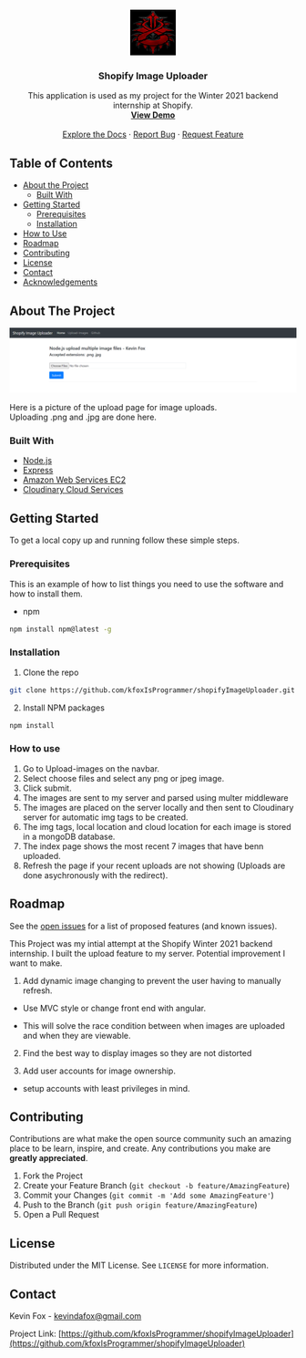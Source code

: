 


<!--
*** Thanks for checking out this README Template. If you have a suggestion that would
*** make this better, please fork the repo and create a pull request or simply open
*** an issue with the tag "enhancement".
*** Thanks again! Now go create something AMAZING! :D
***
***
***
*** To avoid retyping too much info. Do a search and replace for the following:
*** kfoxIsProgrammer, shopifyImageUploader, twitter_handle, kevindafox@gmail.com
-->





<!-- PROJECT SHIELDS -->
<!--
*** I'm using markdown "reference style" links for readability.
*** Reference links are enclosed in brackets [ ] instead of parentheses ( ).
*** See the bottom of this document for the declaration of the reference variables
*** for contributors-url, forks-url, etc. This is an optional, concise syntax you may use.
*** https://www.markdownguide.org/basic-syntax/#reference-style-links
-->




<!-- PROJECT LOGO -->
<br />
<p align="center">
  <a href="https://github.com/kfoxIsProgrammer/shopifyImageUploader">
    <img src="images/logo.png" alt="Logo" width="80" height="80">
  </a>

  <h3 align="center">Shopify Image Uploader</h3>

  <p align="center">
    This application is used as my project for the Winter 2021 backend internship at Shopify.
    <br />
   <a href="https://kfoxiscoolio.com:80"><strong>View Demo</strong></a>
    <br />
    <br />
    <a href="https://github.com/kfoxIsProgrammer/shopifyImageUploader">Explore the Docs</a>
    ·
    <a href="https://github.com/kfoxIsProgrammer/shopifyImageUploader/issues">Report Bug</a>
    ·
    <a href="https://github.com/kfoxIsProgrammer/shopifyImageUploader/issues">Request Feature</a>
  </p>
</p>



<!-- TABLE OF CONTENTS -->
## Table of Contents

* [About the Project](#about-the-project)
  * [Built With](#built-with)
* [Getting Started](#getting-started)
  * [Prerequisites](#prerequisites)
  * [Installation](#installation)
* [How to Use](#how-to-use)
* [Roadmap](#roadmap)
* [Contributing](#contributing)
* [License](#license)
* [Contact](#contact)
* [Acknowledgements](#acknowledgements)



<!-- ABOUT THE PROJECT -->
## About The Project

<p align="center">
  <a href="https://github.com/kfoxIsProgrammer/shopifyImageUploader">
    <img src="images/example1.PNG" alt="Demo" >
  </a>

Here is a picture of the upload page for image uploads. <br />
Uploading .png and .jpg are done here. <br />




### Built With

* [Node.js](https://nodejs.org/en/)
* [Express](https://expressjs.com/)
* [Amazon Web Services EC2](https://aws.amazon.com/)
* [Cloudinary Cloud Services](https://cloudinary.com/?utm_source=google&utm_medium=cpc&utm_campaign=Abrand&utm_content=300754782437&utm_term=www.cloudinary.com&gclid=CjwKCAjw4rf6BRAvEiwAn2Q76iRSqb7Mp2R22tanV8uFNxx_DLw-9VUljk9SqH_QsXfg-m8OetMUehoCN4UQAvD_BwE)




<!-- GETTING STARTED -->
## Getting Started

To get a local copy up and running follow these simple steps.

### Prerequisites

This is an example of how to list things you need to use the software and how to install them.
* npm
```sh
npm install npm@latest -g
```

### Installation

1. Clone the repo
```sh
git clone https://github.com/kfoxIsProgrammer/shopifyImageUploader.git
```
2. Install NPM packages
```sh
npm install
```

### How to use
1. Go to Upload-images on the navbar.
2. Select choose files and select any png or jpeg image.
3. Click submit.
4. The images are sent to my server and parsed using multer middleware
5. The images are placed on the server locally and then sent to Cloudinary server for automatic img tags to be created.
6. The img tags, local location and cloud location for each image is stored in a mongoDB database.
7. The index page shows the most recent 7 images that have benn uploaded. 
8. Refresh the page if your recent uploads are not showing (Uploads are done asychronously with the redirect).


<!-- ROADMAP -->
## Roadmap

See the [open issues](https://github.com/kfoxIsProgrammer/shopifyImageUploader/issues) for a list of proposed features (and known issues).

This Project was my intial attempt at the Shopify Winter 2021 backend internship. I built the upload feature to my server.
Potential improvement I want to make.

1. Add dynamic image changing to prevent the user having to manually refresh.
- Use MVC style or change front end with angular.

- This will solve the race condition between when images are uploaded and when they are viewable.

2. Find the best way to display images so they are not distorted

3. Add user accounts for image ownership.
- setup accounts with least privileges in mind.



<!-- CONTRIBUTING -->
## Contributing

Contributions are what make the open source community such an amazing place to be learn, inspire, and create. Any contributions you make are **greatly appreciated**.

1. Fork the Project
2. Create your Feature Branch (`git checkout -b feature/AmazingFeature`)
3. Commit your Changes (`git commit -m 'Add some AmazingFeature'`)
4. Push to the Branch (`git push origin feature/AmazingFeature`)
5. Open a Pull Request



<!-- LICENSE -->
## License

Distributed under the MIT License. See `LICENSE` for more information.



<!-- CONTACT -->
## Contact

Kevin Fox - kevindafox@gmail.com

Project Link: [https://github.com/kfoxIsProgrammer/shopifyImageUploader](https://github.com/kfoxIsProgrammer/shopifyImageUploader)









<!-- MARKDOWN LINKS & IMAGES -->
<!-- https://www.markdownguide.org/basic-syntax/#reference-style-links -->
[contributors-shield]: https://img.shields.io/github/contributors/kfoxIsProgrammer/repo.svg?style=flat-square
[contributors-url]: https://github.com/kfoxIsProgrammer/repo/graphs/contributors
[forks-shield]: https://img.shields.io/github/forks/kfoxIsProgrammer/repo.svg?style=flat-square
[forks-url]: https://github.com/kfoxIsProgrammer/repo/network/members
[stars-shield]: https://img.shields.io/github/stars/kfoxIsProgrammer/repo.svg?style=flat-square
[stars-url]: https://github.com/kfoxIsProgrammer/repo/stargazers
[issues-shield]: https://img.shields.io/github/issues/kfoxIsProgrammer/repo.svg?style=flat-square
[issues-url]: https://github.com/kfoxIsProgrammer/repo/issues
[license-shield]: https://img.shields.io/github/license/kfoxIsProgrammer/repo.svg?style=flat-square
[license-url]: https://github.com/kfoxIsProgrammer/repo/blob/master/LICENSE.txt
[linkedin-shield]: https://img.shields.io/badge/-LinkedIn-black.svg?style=flat-square&logo=linkedin&colorB=555
[linkedin-url]: https://linkedin.com/in/kfoxIsProgrammer
[product-screenshot]: images/screenshot.png
